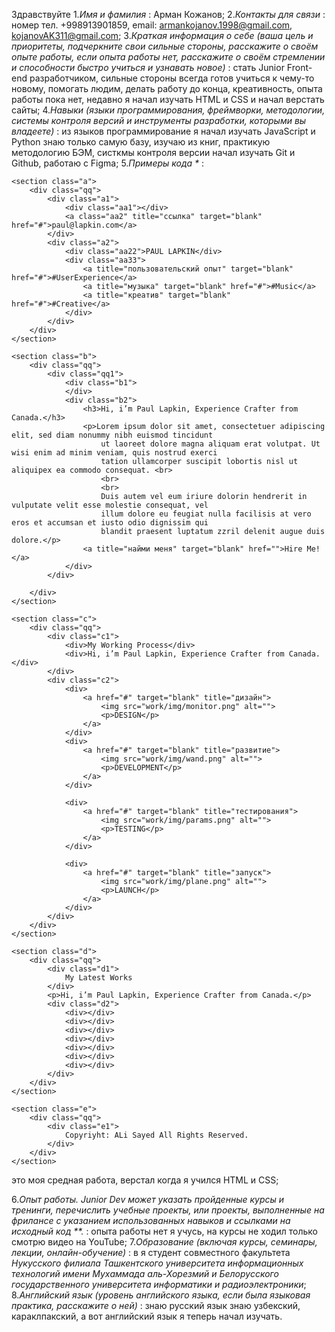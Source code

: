 Здравствуйте
1._Имя и фамилия_ : Арман Кожанов;
2._Контакты для связи_ : номер тел. +998913901859, email: armankojanov.1998@gmail.com, kojanovAK311@gmail.com;
3._Краткая информация о себе (ваша цель и приоритеты, подчеркните свои сильные стороны, расскажите о своём опыте работы, если опыта работы нет, расскажите о своём стремлении и способности быстро учиться и узнавать новое)_ : стать Junior Front-end разработчиком, сильные стороны всегда готов учиться к чему-то новому, помогать людим, делать работу до конца, креативность, опыта работы пока нет, недавно я начал изучать HTML и CSS и начал верстать сайты;
4._Навыки (языки программирования, фреймворки, методологии, системы контроля версий и инструменты разработки, которыми вы владеете)_ : из языков программирование я начал изучать JavaScript и Python знаю только самую базу, изучаю из книг, практикую методологию БЭМ, систкмы контроля версии начал изучать Git и Github, работаю с Figma;
5._Примеры кода *_ :
<!DOCTYPE html>
<html lang="en">

<head>
    <meta charset="UTF-8">
    <meta name="viewport" content="width=device-width, initial-scale=1.0">
    <title>Document</title>
    <link rel="stylesheet" href="style.css">
</head>

<body>

    <section class="a">
        <div class="qq">
            <div class="a1">
                <div class="aa1"></div>
                <a class="aa2" title="ссылка" target="blank" href="#">paul@lapkin.com</a>
            </div>
            <div class="a2">
                <div class="aa22">PAUL LAPKIN</div>
                <div class="aa33">
                    <a title="пользовательский опыт" target="blank" href="#">#UserExperience</a>
                    <a title="музыка" target="blank" href="#">#Music</a>
                    <a title="креатив" target="blank" href="#">#Creative</a>
                </div>
            </div>
        </div>
    </section>

    <section class="b">
        <div class="qq">
            <div class="qq1">
                <div class="b1">
                </div>
                <div class="b2">
                    <h3>Hi, i’m Paul Lapkin, Experience Crafter from Canada.</h3>
                    <p>Lorem ipsum dolor sit amet, consectetuer adipiscing elit, sed diam nonummy nibh euismod tincidunt
                        ut laoreet dolore magna aliquam erat volutpat. Ut wisi enim ad minim veniam, quis nostrud exerci
                        tation ullamcorper suscipit lobortis nisl ut aliquipex ea commodo consequat. <br>
                        <br>
                        <br>
                        Duis autem vel eum iriure dolorin hendrerit in vulputate velit esse molestie consequat, vel
                        illum dolore eu feugiat nulla facilisis at vero eros et accumsan et iusto odio dignissim qui
                        blandit praesent luptatum zzril delenit augue duis dolore.</p>
                    <a title="найми меня" target="blank" href="">Hire Me!</a>
                </div>
            </div>

        </div>
    </section>

    <section class="c">
        <div class="qq">
            <div class="c1">
                <div>My Working Process</div>
                <div>Hi, i’m Paul Lapkin, Experience Crafter from Canada.</div>
            </div>
            <div class="c2">
                <div>
                    <a href="#" target="blank" title="дизайн">
                        <img src="work/img/monitor.png" alt="">
                        <p>DESIGN</p>
                    </a>
                </div>
                <div>
                    <a href="#" target="blank" title="развитие">
                        <img src="work/img/wand.png" alt="">
                        <p>DEVELOPMENT</p>
                    </a>
                </div>

                <div>
                    <a href="#" target="blank" title="тестирования">
                        <img src="work/img/params.png" alt="">
                        <p>TESTING</p>
                    </a>
                </div>

                <div>
                    <a href="#" target="blank" title="запуск">
                        <img src="work/img/plane.png" alt="">
                        <p>LAUNCH</p>
                    </a>
                </div>
            </div>
        </div>
    </section>

    <section class="d">
        <div class="qq">
            <div class="d1">
                My Latest Works
            </div>
            <p>Hi, i’m Paul Lapkin, Experience Crafter from Canada.</p>
            <div class="d2">
                <div></div>
                <div></div>
                <div></div>
                <div></div>
                <div></div>
                <div></div>
                <div></div>
            </div>
        </div>
    </section>

    <section class="e">
        <div class="qq">
            <div class="e1">
                Copyriyht: ALi Sayed All Rights Reserved.
            </div>
        </div>
    </section>

</body>

</html> это моя средная работа, верстал когда я учился HTML и CSS;

6._Опыт работы. Junior Dev может указать пройденные курсы и тренинги, перечислить учебные проекты, или проекты, выполненные на фрилансе с указанием использованных навыков и ссылками на исходный код **._ : опыта работы нет я учусь, на курсы не ходил только смотрю видео на YouTube;
7._Образование (включая курсы, семинары, лекции, онлайн-обучение)_ : в я студент совместного факультета _Нукусского филиала Ташкентского университета информационных технологий имени Мухаммада аль-Хорезмий и Белорусского государственного университета информатики и радиоэлектроники_;
8._Английский язык (уровень английского языка, если была языковая практика, расскажите о ней)_ : знаю русский язык знаю узбекский, караклпакский, а вот английский язык я теперь начал изучать.
